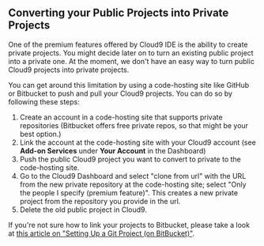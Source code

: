 ## Converting your Public Projects into Private Projects

One of the premium features offered by Cloud9 IDE is the ability to create private projects. You might decide later on to turn an existing public project into a private one. At the moment, we don't have an easy way to turn public Cloud9 projects into private projects.

You can get around this limitation by using a code-hosting site like GitHub or Bitbucket to push and pull your Cloud9 projects. You can do so by following these steps:

1. Create an account in a code-hosting site that supports private repositories (Bitbucket offers free private repos, so that might be your best option.)
2. Link the account at the code-hosting site with your Cloud9 account (see **Add-on Services** under **Your Account** in the Dashboard)
3. Push the public Cloud9 project you want to convert to private to the code-hosting site.
4. Go to the Cloud9 Dashboard and select "clone from url" with the URL from the new private repository at the code-hosting site; select "Only the people I specify (premium feature)". This creates a new private project from the repository you provide in the url.
5. Delete the old public project in Cloud9.

If you're not sure how to link your projects to Bitbucket, please take a look at [this article on "Setting Up a Git Project (on BitBucket)"](./setting_up_bitbucket_workspace.html).